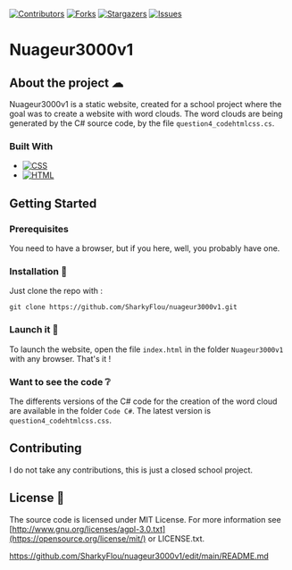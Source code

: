 [![Contributors][contributors-shield]][contributors-url]
[![Forks][forks-shield]][forks-url]
[![Stargazers][stars-shield]][stars-url]
[![Issues][issues-shield]][issues-url]

# Nuageur3000v1

## About the project ☁

Nuageur3000v1 is a static website, created for a school project where the goal was to create a website with word clouds.
The word clouds are being generated by the C# source code, by the file `question4_codehtmlcss.cs`.

### Built With

* [![CSS][CSS.logo]][CSS-url]
* [![HTML][HTML.logo]][HTML-url]

## Getting Started

### Prerequisites

You need to have a browser, but if you here, well, you probably have one.

### Installation 💾

Just clone the repo with : 

```
git clone https://github.com/SharkyFlou/nuageur3000v1.git
```

### Launch it 🚀

To launch the website, open the file `index.html` in the folder `Nuageur3000v1` with any browser.
That's it !

### Want to see the code ❔

The differents versions of the C# code for the creation of the word cloud are available in the folder `Code C#`.
The latest version is `question4_codehtmlcss.css`.

## Contributing

I do not take any contributions, this is just a closed school project.

## License 📜
The source code is licensed under MIT License. For more information see [http://www.gnu.org/licenses/agpl-3.0.txt](https://opensource.org/license/mit/) or LICENSE.txt.

https://github.com/SharkyFlou/nuageur3000v1/edit/main/README.md

[CSS.logo]: https://img.shields.io/badge/CSS-000000?style=for-the-badge&logo=css&logoColor=white
[CSS-url]: css.com
[HTML.logo]: https://img.shields.io/badge/HTML-20232A?style=for-the-badge&logo=html&logoColor=61DAFB
[HTML-url]: html.com

[contributors-shield]: https://img.shields.io/github/contributors/SharkyFlou/nuageur3000v1.svg?style=for-the-badge
[contributors-url]: https://github.com/SharkyFlou/nuageur3000v1/graphs/contributors
[forks-shield]: https://img.shields.io/github/forks/SharkyFlou/nuageur3000v1.svg?style=for-the-badge
[forks-url]: https://github.com/SharkyFlou/nuageur3000v1/network/members
[stars-shield]: https://img.shields.io/github/stars/SharkyFlou/nuageur3000v1.svg?style=for-the-badge
[stars-url]: https://github.com/SharkyFlou/nuageur3000v1/stargazers
[issues-shield]: https://img.shields.io/github/issues/SharkyFlou/nuageur3000v1.svg?style=for-the-badge
[issues-url]: https://github.com/SharkyFlou/nuageur3000v1/issues
